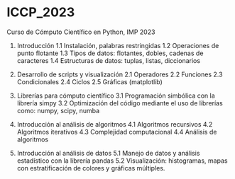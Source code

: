 # ICCP_2023
Curso de Cómputo Científico en Python, IMP 2023

1.	Introducción
1.1	Instalación, palabras restringidas
1.2	Operaciones de punto flotante
1.3	Tipos de datos:  flotantes, dobles, cadenas de caracteres
1.4	Estructuras de datos:  tuplas, listas, diccionarios

2.	Desarrollo de scripts y visualización
2.1	Operadores
2.2	Funciones
2.3	Condicionales
2.4	Ciclos
2.5	Gráficas (matplotlib)

3.	 Librerías para cómputo científico
3.1	Programación simbólica con la librería simpy
3.2	Optimización del código mediante el uso de librerías como: numpy, scipy, numba

4.	 Introducción al análisis de algoritmos
4.1	Algoritmos recursivos
4.2	Algoritmos iterativos
4.3	Complejidad computacional
4.4	Análisis de algoritmos

5.	 Introducción al análisis de datos
5.1	Manejo de datos y análisis estadístico con la librería pandas
5.2	Visualización: histogramas, mapas con estratificación de colores y gráficas múltiples.
